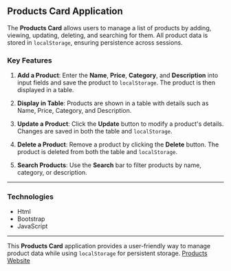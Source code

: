 ## Products Card Application

The **Products Card** allows users to manage a list of products by adding, viewing, updating, deleting, and searching for them. All product data is stored in `localStorage`, ensuring persistence across sessions.

### Key Features

1. **Add a Product**: Enter the **Name**, **Price**, **Category**, and **Description** into input fields and save the product to `localStorage`. The product is then displayed in a table.

2. **Display in Table**: Products are shown in a table with details such as Name, Price, Category, and Description.

3. **Update a Product**: Click the **Update** button to modify a product's details. Changes are saved in both the table and `localStorage`.

4. **Delete a Product**: Remove a product by clicking the **Delete** button. The product is deleted from both the table and `localStorage`.

5. **Search Products**: Use the **Search** bar to filter products by name, category, or description.

---

### Technologies
- Html
- Bootstrap
- JavaScript 



---

This **Products Card** application provides a user-friendly way to manage product data while using `localStorage` for persistent storage.
[Products Website](https://hlaaessam.github.io/Products/)





